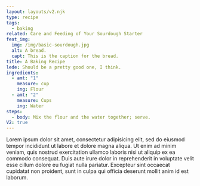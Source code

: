 ```yaml
---
layout: layouts/v2.njk
type: recipe
tags:
  - baking
related: Care and Feeding of Your Sourdough Starter
feat_img:
  img: /img/basic-sourdough.jpg
  alt: A bread.
  capt: This is the caption for the bread.
title: A Baking Recipe
lede: Should be a pretty good one, I think.
ingredients:
  - amt: "1"
    measure: cup
    ing: Flour
  - amt: "2"
    measure: Cups
    ing: Water
steps:
  - body: Mix the flour and the water together; serve.
V2: true
---
```

Lorem ipsum dolor sit amet, consectetur adipisicing elit, sed do eiusmod tempor incididunt ut labore et dolore magna aliqua. Ut enim ad minim veniam, quis nostrud exercitation ullamco laboris nisi ut aliquip ex ea commodo consequat. Duis aute irure dolor in reprehenderit in voluptate velit esse cillum dolore eu fugiat nulla pariatur. Excepteur sint occaecat cupidatat non proident, sunt in culpa qui officia deserunt mollit anim id est laborum.
